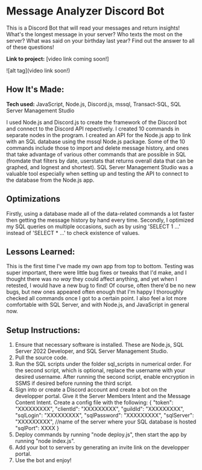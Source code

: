 # Message Analyzer Discord Bot
This is a Discord Bot that will read your messages and return insights! What's the longest message in your server? Who texts the most on the server? What was said on your birthday last year? Find out the answer to all of these questions! 

**Link to project:** [video link coming soon!]

![alt tag](video link soon!)

## How It's Made:

**Tech used:** JavaScript, Node.js, Discord.js, mssql, Transact-SQL, SQL Server Management Studio

I used Node.js and Discord.js to create the framework of the Discord bot and connect to the Discord API repectively. I created 10 commands in separate nodes in the program. I created an API for the Node.js app to link with an SQL database using the mssql Node.js package. Some of the 10 commands include those to import and delete message history, and ones that take advantage of various other commands that are possible in SQL (fromdate that filters by date, userstats that returns overall data that can be graphed, and lognest and shortest). SQL Server Management Studio was a valuable tool especially when setting up and testing the API to connect to the database from the Node.js app.


## Optimizations

Firstly, using a database made all of the data-related commands a lot faster then getting the message history by hand every time. Secondly, I optimized my SQL queries on multiple occasions, such as by using 'SELECT 1 ...' instead of 'SELECT * ...' to check existence of values. 

## Lessons Learned:

This is the first time I've made my own app from top to bottom. Testing was super important, there were little bug fixes or tweaks that I'd make, and I thought there was *no way* they could affect anything, and  yet when I retested, I would have a new bug to find! Of course, often there'd be no new bugs, but new ones appeared often enough that I'm happy I thoroughly checked all commands once I got to a certain point. I also feel a lot more comfortable with SQL Server, and with Node.js, and JavaScript in general now. 

## Setup Instructions:

1. Ensure that necessary software is installed. These are Node.js, SQL Server 2022 Developer, and SQL Server Management Studio.
2. Pull the source code.
3. Run the SQL scripts under the folder sql_scripts in numerical order. For the second script, which is optional, replace the username with your desired username. After running the second script, enable encryption in SSMS if desired before running the third script.
4. Sign into or create a Discord account and create a bot on the developper portal. Give it the Server Members Intent and the Message Content Intent. Create a config file with the following:
{
    "token": "XXXXXXXXX",
    "clientId": "XXXXXXXXX",
    "guildId": "XXXXXXXXX",
    "sqlLogin": "XXXXXXXXX",
    "sqlPassword": "XXXXXXXXX",
    "sqlServer": "XXXXXXXXX", //name of the server where your SQL database is hosted
    "sqlPort": XXXX
}
5. Deploy commands by running "node deploy.js", then start the app by running "node index.js".
6. Add your bot to servers by generating an invite link on the developper portal.
7. Use the bot and enjoy!

